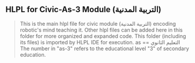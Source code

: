 ## HLPL for Civic-As-3 Module (التربية المدنية)
>This is the main hlpl file for civic module (التربية المدنية) encoding robotic's mind teaching it.
>Other hlpl files can be added here in this folder for more organized and expanded code.
>This folder (including its files) is imported by HLPL IDE for execution.
>as == التعليم الثانوي
>The number in "as-3" refers to the educational level "3" of secondary education.
